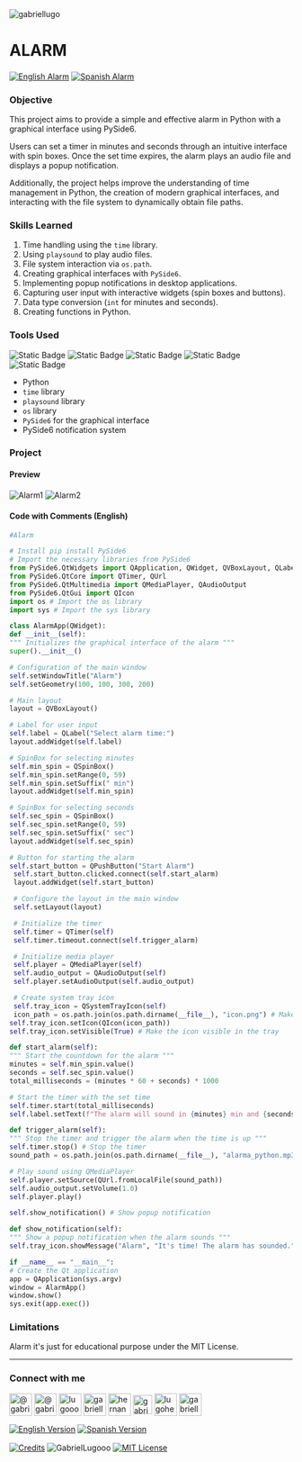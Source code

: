 <img align="center" src="https://i.imgur.com/ZgHWFhw.png" alt="gabriellugo" />

# ALARM

<a href="https://github.com/GabrielLugooo/Alarm" target="_blank" rel="noreferrer noopener"> <img align="center" src="https://img.shields.io/badge/English%20Alarm-000000" alt="English Alarm" /></a>
<a href="https://github.com/GabrielLugooo/Alarm/blob/main/README%20Spanish.md" target="_blank" rel="noreferrer noopener"> <img align="center" src="https://img.shields.io/badge/Spanish%20Alarm-green" alt="Spanish Alarm" /></a>

### Objective

This project aims to provide a simple and effective alarm in Python with a graphical interface using PySide6.

Users can set a timer in minutes and seconds through an intuitive interface with spin boxes. Once the set time expires, the alarm plays an audio file and displays a popup notification.

Additionally, the project helps improve the understanding of time management in Python, the creation of modern graphical interfaces, and interacting with the file system to dynamically obtain file paths.

### Skills Learned

1. Time handling using the `time` library.
2. Using `playsound` to play audio files.
3. File system interaction via `os.path`.
4. Creating graphical interfaces with `PySide6`.
5. Implementing popup notifications in desktop applications.
6. Capturing user input with interactive widgets (spin boxes and buttons).
7. Data type conversion (`int` for minutes and seconds).
8. Creating functions in Python.

### Tools Used

![Static Badge](https://img.shields.io/badge/Python-000000?logo=python&logoSize=auto)
![Static Badge](https://img.shields.io/badge/PySide6-000000?logo=pyside6&logoSize=auto)
![Static Badge](https://img.shields.io/badge/time-000000?logo=time&logoSize=auto)
![Static Badge](https://img.shields.io/badge/playsound-000000?logo=playsound&logoSize=auto)
![Static Badge](https://img.shields.io/badge/os-000000?logo=os&logoSize=auto)

- Python
- `time` library
- `playsound` library
- `os` library
- `PySide6` for the graphical interface
- PySide6 notification system

### Project

#### Preview

<img align="center" src="https://i.imgur.com/o080jKM.jpeg" alt="Alarm1" />
<img align="center" src="https://i.imgur.com/Ws12WOW.jpeg" alt="Alarm2" />

#### Code with Comments (English)

```python
#Alarm

# Install pip install PySide6
# Import the necessary libraries from PySide6
from PySide6.QtWidgets import QApplication, QWidget, QVBoxLayout, QLabel, QSpinBox, QPushButton, QSystemTrayIcon
from PySide6.QtCore import QTimer, QUrl
from PySide6.QtMultimedia import QMediaPlayer, QAudioOutput
from PySide6.QtGui import QIcon
import os # Import the os library
import sys # Import the sys library

class AlarmApp(QWidget):
def __init__(self):
""" Initializes the graphical interface of the alarm """
super().__init__()

# Configuration of the main window
self.setWindowTitle("Alarm")
self.setGeometry(100, 100, 300, 200)

# Main layout
layout = QVBoxLayout()

# Label for user input
self.label = QLabel("Select alarm time:")
layout.addWidget(self.label)

# SpinBox for selecting minutes
self.min_spin = QSpinBox()
self.min_spin.setRange(0, 59)
self.min_spin.setSuffix(" min")
layout.addWidget(self.min_spin)

# SpinBox for selecting seconds
self.sec_spin = QSpinBox()
self.sec_spin.setRange(0, 59)
self.sec_spin.setSuffix(" sec")
layout.addWidget(self.sec_spin)

# Button for starting the alarm
self.start_button = QPushButton("Start Alarm")
 self.start_button.clicked.connect(self.start_alarm)
 layout.addWidget(self.start_button)

 # Configure the layout in the main window
 self.setLayout(layout)

 # Initialize the timer
 self.timer = QTimer(self)
 self.timer.timeout.connect(self.trigger_alarm)

 # Initialize media player
 self.player = QMediaPlayer(self)
 self.audio_output = QAudioOutput(self)
 self.player.setAudioOutput(self.audio_output)

 # Create system tray icon
 self.tray_icon = QSystemTrayIcon(self)
 icon_path = os.path.join(os.path.dirname(__file__), "icon.png") # Make sure "icon.png" exists
self.tray_icon.setIcon(QIcon(icon_path))
self.tray_icon.setVisible(True) # Make the icon visible in the tray

def start_alarm(self):
""" Start the countdown for the alarm """
minutes = self.min_spin.value()
seconds = self.sec_spin.value()
total_milliseconds = (minutes * 60 + seconds) * 1000

# Start the timer with the set time
self.timer.start(total_milliseconds)
self.label.setText(f"The alarm will sound in {minutes} min and {seconds} sec.")

def trigger_alarm(self):
""" Stop the timer and trigger the alarm when the time is up """
self.timer.stop() # Stop the timer
sound_path = os.path.join(os.path.dirname(__file__), "alarma_python.mp3")

# Play sound using QMediaPlayer
self.player.setSource(QUrl.fromLocalFile(sound_path))
self.audio_output.setVolume(1.0)
self.player.play()

self.show_notification() # Show popup notification

def show_notification(self):
""" Show a popup notification when the alarm sounds """
self.tray_icon.showMessage("Alarm", "It's time! The alarm has sounded.", QSystemTrayIcon.Information, 3000)

if __name__ == "__main__":
# Create the Qt application
app = QApplication(sys.argv)
window = AlarmApp()
window.show()
sys.exit(app.exec())
```

### Limitations

Alarm it's just for educational purpose under the MIT License.

---

<h3 align="left">Connect with me</h3>

<p align="left">
<a href="https://www.youtube.com/@gabriellugooo" target="_blank" rel="noreferrer noopener"> <img align="center" src="https://img.icons8.com/?size=50&id=55200&format=png" alt="@gabriellugooo" height="40" width="40" /></a>
<a href="http://www.tiktok.com/@gabriellugooo" target="_blank" rel="noreferrer noopener"> <img align="center" src="https://img.icons8.com/?size=50&id=118638&format=png" alt="@gabriellugooo" height="40" width="40" /></a>
<a href="https://instagram.com/lugooogabriel" target="_blank" rel="noreferrer noopener"> <img align="center" src="https://img.icons8.com/?size=50&id=32309&format=png" alt="lugooogabriel" height="40" width="40" /></a>
<a href="https://twitter.com/gabriellugo__" target="_blank" rel="noreferrer noopener"> <img align="center" src="https://img.icons8.com/?size=50&id=phOKFKYpe00C&format=png" alt="gabriellugo__" height="40" width="40" /></a>
<a href="https://www.linkedin.com/in/hernando-gabriel-lugo" target="_blank" rel="noreferrer noopener"> <img align="center" src="https://img.icons8.com/?size=50&id=8808&format=png" alt="hernando-gabriel-lugo" height="40" width="40" /></a>
<a href="https://github.com/GabrielLugooo" target="_blank" rel="noreferrer noopener"> <img align="center" src="https://img.icons8.com/?size=80&id=AngkmzgE6d3E&format=png" alt="gabriellugooo" height="34" width="34" /></a>
<a href="mailto:lugohernandogabriel@gmail.com"> <img align="center" src="https://img.icons8.com/?size=50&id=38036&format=png" alt="lugohernandogabriel@gmail.com" height="40" width="40" /></a>
<a href="https://linktr.ee/gabriellugooo" target="_blank" rel="noreferrer noopener"> <img align="center" src="https://simpleicons.org/icons/linktree.svg" alt="gabriellugooo" height="40" width="40" /></a>
</p>

<p align="left">
<a href="https://github.com/GabrielLugooo/GabrielLugooo/blob/main/README.md" target="_blank" rel="noreferrer noopener"> <img align="center" src="https://img.shields.io/badge/English%20Version-000000" alt="English Version" /></a>
<a href="https://github.com/GabrielLugooo/GabrielLugooo/blob/main/Readme%20Spanish.md" target="_blank" rel="noreferrer noopener"> <img align="center" src="https://img.shields.io/badge/Spanish%20Version-Green" alt="Spanish Version" /></a>
</p>

<a href="https://linktr.ee/gabriellugooo" target="_blank" rel="noreferrer noopener"> <img align="center" src="https://img.shields.io/badge/Credits-Gabriel%20Lugo-green" alt="Credits" /></a>
<img align="center" src="https://komarev.com/ghpvc/?username=GabrielLugoo&label=Profile%20views&color=green&base=2000" alt="GabrielLugooo" />
<a href="" target="_blank" rel="noreferrer noopener"> <img align="center" src="https://img.shields.io/badge/License-MIT-green" alt="MIT License" /></a>

